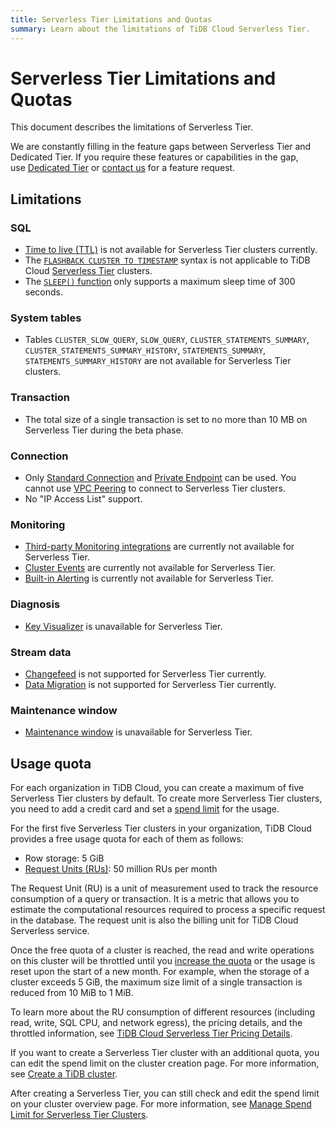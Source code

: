 ```yaml
---
title: Serverless Tier Limitations and Quotas
summary: Learn about the limitations of TiDB Cloud Serverless Tier.
---
```


# Serverless Tier Limitations and Quotas

<!-- markdownlint-disable MD026 -->

This document describes the limitations of Serverless Tier.

We are constantly filling in the feature gaps between Serverless Tier and Dedicated Tier. If you require these features or capabilities in the gap, use [Dedicated Tier](/tidb-cloud/select-cluster-tier.md#dedicated-tier) or [contact us](https://www.pingcap.com/contact-us/?from=en) for a feature request.

## Limitations

### SQL

- [Time to live (TTL)](/time-to-live.md) is not available for Serverless Tier clusters currently.
- The [`FLASHBACK CLUSTER TO TIMESTAMP`](/sql-statements/sql-statement-flashback-to-timestamp.md) syntax is not applicable to TiDB Cloud [Serverless Tier](/tidb-cloud/select-cluster-tier.md#serverless-tier-beta) clusters.
- The [`SLEEP()` function](/functions-and-operators/miscellaneous-functions.md) only supports a maximum sleep time of 300 seconds.

### System tables

- Tables `CLUSTER_SLOW_QUERY`, `SLOW_QUERY`, `CLUSTER_STATEMENTS_SUMMARY`, `CLUSTER_STATEMENTS_SUMMARY_HISTORY`, `STATEMENTS_SUMMARY`, `STATEMENTS_SUMMARY_HISTORY` are not available for Serverless Tier clusters.

### Transaction

- The total size of a single transaction is set to no more than 10 MB on Serverless Tier during the beta phase.

### Connection

- Only [Standard Connection](/tidb-cloud/connect-via-standard-connection.md) and [Private Endpoint](/tidb-cloud/set-up-private-endpoint-connections.md) can be used. You cannot use [VPC Peering](/tidb-cloud/set-up-vpc-peering-connections.md) to connect to Serverless Tier clusters. 
- No "IP Access List" support.

### Monitoring

- [Third-party Monitoring integrations](/tidb-cloud/third-party-monitoring-integrations.md) are currently not available for Serverless Tier.
- [Cluster Events](/tidb-cloud/tidb-cloud-events.md) are currently not available for Serverless Tier.
- [Built-in Alerting](/tidb-cloud/monitor-built-in-alerting.md) is currently not available for Serverless Tier.

### Diagnosis

- [Key Visualizer](/tidb-cloud/tune-performance.md#key-visualizer) is unavailable for Serverless Tier.

### Stream data

* [Changefeed](/tidb-cloud/changefeed-overview.md) is not supported for Serverless Tier currently.
* [Data Migration](/tidb-cloud/migrate-from-mysql-using-data-migration.md) is not supported for Serverless Tier currently.

### Maintenance window

- [Maintenance window](/tidb-cloud/configure-maintenance-window.md) is unavailable for Serverless Tier.

## Usage quota

For each organization in TiDB Cloud, you can create a maximum of five Serverless Tier clusters by default. To create more Serverless Tier clusters, you need to add a credit card and set a [spend limit](/tidb-cloud/tidb-cloud-glossary.md#spend-limit) for the usage.

For the first five Serverless Tier clusters in your organization, TiDB Cloud provides a free usage quota for each of them as follows:

- Row storage: 5 GiB
- [Request Units (RUs)](/tidb-cloud/tidb-cloud-glossary.md#request-unit): 50 million RUs per month

The Request Unit (RU) is a unit of measurement used to track the resource consumption of a query or transaction. It is a metric that allows you to estimate the computational resources required to process a specific request in the database. The request unit is also the billing unit for TiDB Cloud Serverless service.

Once the free quota of a cluster is reached, the read and write operations on this cluster will be throttled until you [increase the quota](/tidb-cloud/manage-serverless-spend-limit.md#update-spend-limit) or the usage is reset upon the start of a new month. For example, when the storage of a cluster exceeds 5 GiB, the maximum size limit of a single transaction is reduced from 10 MiB to 1 MiB.

To learn more about the RU consumption of different resources (including read, write, SQL CPU, and network egress), the pricing details, and the throttled information, see [TiDB Cloud Serverless Tier Pricing Details](https://www.pingcap.com/tidb-cloud-serverless-pricing-details).

If you want to create a Serverless Tier cluster with an additional quota, you can edit the spend limit on the cluster creation page. For more information, see [Create a TiDB cluster](/tidb-cloud/create-tidb-cluster.md#step-4-create-a-tidb-cluster).

After creating a Serverless Tier, you can still check and edit the spend limit on your cluster overview page. For more information, see [Manage Spend Limit for Serverless Tier Clusters](/tidb-cloud/manage-serverless-spend-limit.md).
